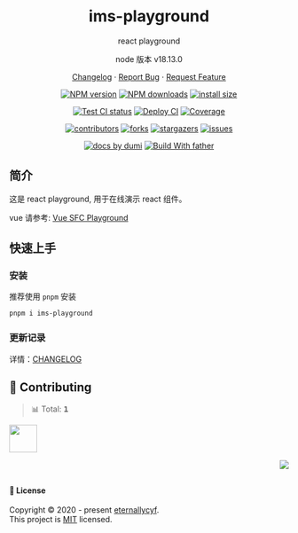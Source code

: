 <a name="readme-top"></a>

<div align="center">

[//]: # '<img width="160" src="https://avatars.githubusercontent.com/u/17870709?v=4">'

<h1>ims-playground</h1>

react playground

node 版本 v18.13.0

[Changelog](./CHANGELOG.md) · [Report Bug][issues-url] · [Request Feature][issues-url]

<!-- SHIELD GROUP -->

[![NPM version][npm-image]][npm-url] [![NPM downloads][download-image]][download-url] [![install size][npm-size]][npm-size-url]

[![Test CI status][test-ci]][test-ci-url] [![Deploy CI][release-ci]][release-ci-url] [![Coverage][coverage]][codecov-url]

[![contributors][contributors-shield]][contributors-url] [![forks][forks-shield]][forks-url] [![stargazers][stargazers-shield]][stargazers-url] [![issues][issues-shield]][issues-url]

[![ docs by dumi][dumi-url]](https://d.umijs.org/) [![Build With father][father-url]](https://github.com/umijs/father/)

<!-- gitpod url -->

[gitpod-badge]: https://img.shields.io/badge/Gitpod-ready--to--code-blue?logo=gitpod
[gitpod-url]: https://gitpod.io/#https://github.com/ant-design/ims-playground

<!-- umi url -->

[dumi-url]: https://img.shields.io/badge/docs%20by-dumi-blue
[father-url]: https://img.shields.io/badge/build%20with-father-028fe4.svg

<!-- npm url -->

[npm-image]: http://img.shields.io/npm/v/ims-playground.svg?style=flat-square&color=deepgreen&label=latest
[npm-url]: http://npmjs.org/package/ims-playground
[npm-size]: https://img.shields.io/bundlephobia/minzip/ims-playground?color=deepgreen&label=gizpped%20size&style=flat-square
[npm-size-url]: https://packagephobia.com/result?p=ims-playground

<!-- coverage -->

[coverage]: https://codecov.io/gh/eternallycyf/ims-playground/branch/master/graph/badge.svg
[codecov-url]: https://codecov.io/gh/eternallycyf/ims-playground/branch/master

<!-- Github CI -->

[test-ci]: https://github.com/eternallycyf/ims-playground/workflows/Test%20CI/badge.svg
[release-ci]: https://github.com/eternallycyf/ims-playground/workflows/Release%20CI/badge.svg
[test-ci-url]: https://github.com/eternallycyf/ims-playground/actions?query=workflow%3ATest%20CI
[release-ci-url]: https://github.com/eternallycyf/ims-playground/actions?query=workflow%3ARelease%20CI
[download-image]: https://img.shields.io/npm/dm/ims-playground.svg?style=flat-square
[download-url]: https://npmjs.org/package/ims-playground

</div>

## 简介

这是 react playground, 用于在线演示 react 组件。

vue 请参考: [Vue SFC Playground](https://play.vuejs.org/)

## 快速上手

### 安装

推荐使用 `pnpm` 安装

```bash
pnpm i ims-playground
```

### 更新记录

详情：[CHANGELOG](./CHANGELOG.md)

## 🤝 Contributing

<!-- CONTRIBUTION GROUP -->

> 📊 Total: <kbd>**1**</kbd>

<a href="https://github.com/eternallycyf" title="eternallycyf">
  <img src="https://avatars.githubusercontent.com/u/63464198?v=4" width="50" />
</a>

<!-- CONTRIBUTION END -->

<div align="right">

[![][back-to-top]](#readme-top)

## </div>

#### 📝 License

Copyright © 2020 - present [eternallycyf][profile-url]. <br />
This project is [MIT](./LICENSE) licensed.

<!-- LINK GROUP -->

[profile-url]: https://github.com/eternallycyf

<!-- SHIELD LINK GROUP -->

[back-to-top]: https://img.shields.io/badge/-BACK_TO_TOP-151515?style=flat-square

<!-- contributors -->

[contributors-shield]: https://img.shields.io/github/contributors/eternallycyf/ims-playground.svg?style=flat
[contributors-url]: https://github.com/eternallycyf/ims-playground/graphs/contributors

<!-- forks -->

[forks-shield]: https://img.shields.io/github/forks/eternallycyf/ims-playground.svg?style=flat
[forks-url]: https://github.com/eternallycyf/ims-playground/network/members

<!-- stargazers -->

[stargazers-shield]: https://img.shields.io/github/stars/eternallycyf/ims-playground.svg?style=flat
[stargazers-url]: https://github.com/eternallycyf/ims-playground/stargazers

<!-- issues -->

[issues-shield]: https://img.shields.io/github/issues/eternallycyf/ims-playground.svg?style=flat
[issues-url]: https://github.com/eternallycyf/ims-playground/issues/new/choose
